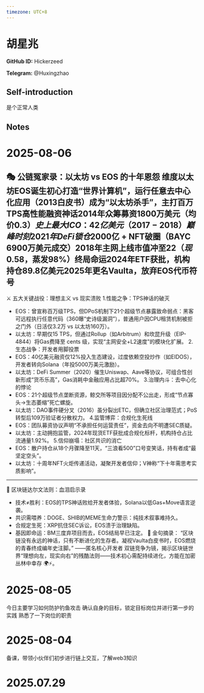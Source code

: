 ```yaml
---
timezone: UTC+8
---
```


# 胡星兆

**GitHub ID:** Hickerzeed

**Telegram:** @Huxingzhao

## Self-introduction

是个正常人类

## Notes

<!-- Content_START -->
# 2025-08-06

🎭 公链冤家录：以太坊 vs EOS 的十年恩怨
维度以太坊EOS诞生初心打造“世界计算机”，运行任意去中心化应用（2013白皮书）成为“以太坊杀手”，主打百万TPS高性能融资神话2014年众筹募资1800万美元（均价$0.3）史上最大ICO：42亿美元（2017-2018）巅峰时刻2021年DeFi锁仓$2000亿 + NFT破圈（BAYC 6900万美元成交）2018年主网上线市值冲至$22（现$0.58，蒸发98%）终局命运2024年ETF获批，机构持仓89.8亿美元2025年更名Vaulta，放弃EOS代币符号
--------------------------------------------------------------------------------
⚔️ 五大关键战役：理想主义 vs 现实溃败
1.性能之争：TPS神话的破灭
- EOS：曾宣称百万级TPS，但DPoS机制下21个超级节点暴露致命弱点：黑客可远程执行任意代码（360曝“史诗级漏洞”），普通用户因CPU租赁机制被拒之门外（日活仅3.2万 vs 以太坊160万）。
- 以太坊：早期仅15 TPS，但通过Rollup（如Arbitrum）和坎昆升级（EIP-4844）将Gas费降至 cents 级，实现“主网安全+L2速度”的模块化扩展。
2.生态战争：开发者用脚投票
- EOS：40亿美元融资仅12%投入生态建设，过度依赖空投炒作（如EIDOS），开发者转向Solana（年投5000万美元激励）。
- 以太坊：DeFi Summer（2020）催生Uniswap、Aave等协议，可组合性创新形成“货币乐高”，Gas消耗中金融应用占比超70%。
3.治理内斗：去中心化的悖论
- EOS：21个超级节点垄断资源，鲸交所等项目因分配不公出走，形成“节点寡头→生态萎缩”死亡螺旋。
- 以太坊：DAO事件硬分叉（2016）虽分裂出ETC，但确立社区治理范式；PoS转型后109万验证者分散权力。
4.监管博弈：合规化生死线
- EOS：团队募资协议声明“不承担任何运营责任”，资金去向不明遭SEC质疑。
- 以太坊：主动拥抱监管，2024年现货ETF获批成合规化标杆，机构持仓占比流通量1.92%。
5.信仰崩塌：社区共识的消亡
- EOS：散户持仓从18个月骤降至11天，“三浪看500”口号变笑话，持有者成“最坚定空头”。
- 以太坊：十周年NFT火炬传递活动，凝聚开发者信仰；V神称“下十年需思考实质影响”。
--------------------------------------------------------------------------------
💎 区块链达尔文法则：血泪启示录
- 技术≠胜利：EOS的TPS神话败给开发者体验，Solana以低Gas+Move语言逆袭。
- 共识需喂养：DOGE、SHIB的MEME生命力警示：纯技术叙事难持久。
- 合规定生死：XRP抗住SEC诉讼，EOS溃于治理缺陷。
- 基因即命运：BM三度弃项目而去，EOS结局早已注定。
📌 金句摘录：
“区块链没有永远的神话，只有不断进化的生存者。凝视Vaulta白皮书时，EOS燃烧的青春终成编年史注脚。” ——匿名核心开发者
双链竞争为镜，揭示区块链世界“理想向左，现实向右”的残酷法则——技术初心需配持续进化，方能在加密丛林中幸存 🌍⚡。

# 2025-08-05

今日主要学习如何防护钓鱼攻击
确认自身的目标，锁定目标岗位并进行第一步的实践
熟悉了一下岗位的职责

# 2025-08-04

备课，带领小伙伴们初步进行链上交互，了解web3知识


# 2025.07.29


<!-- Content_END -->
